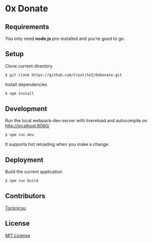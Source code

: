 0x Donate
===========

## Requirements
You only need <b>node.js</b> pre-installed and you’re good to go. 

## Setup
Clone  current directory
```sh
$ git clone https://github.com/CryoliteZ/0xDonate.git
```
Install dependencies
```sh
$ npm install
```

## Development
Run the local webpack-dev-server with livereload and autocompile on [http://localhost:8080/](http://localhost:8080/)
```sh
$ npm run dev
```

It supports hot reloading when you make a change.

## Deployment
Build the current application
```sh
$ npm run build
```

## Contributors
[Tocknicsu](https://github.com/Tocknicsu)

## License
[MIT License](LICENSE)